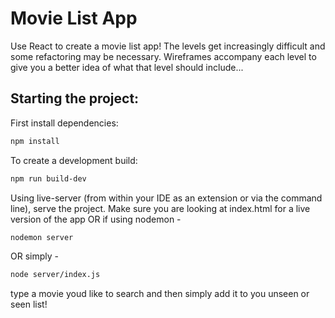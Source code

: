# Movie List App

Use React to create a movie list app! The levels get increasingly difficult and some refactoring may be necessary. Wireframes accompany each level to give you a better idea of what that level should include...

## Starting the project:
First install dependencies:
```sh
npm install
```

To create a development build:
```sh
npm run build-dev
```

Using live-server (from within your IDE as an extension or via the command line), serve the project. Make sure you are looking at index.html for a live version of the app OR if using nodemon -
```sh
nodemon server
```
OR simply - 

```sh
node server/index.js
```

type a movie youd like to search and then simply add it to you unseen or seen list!
<!-- 
## Level 0
- [ ] Display a list of movies from hardcoded data.

![level 0](https://cloud.githubusercontent.com/assets/7968370/26704355/53960602-46e3-11e7-949f-d00018a10298.png)

You can use the following data: 

```javascript
var movies = [
  {title: 'Mean Girls'},
  {title: 'Hackers'},
  {title: 'The Grey'},
  {title: 'Sunshine'},
  {title: 'Ex Machina'},
];
```

## Level 1

- [ ] Add a search bar so that a user may see if a movie is in the list. 
- [ ] After a user submits the search, display all matches (or partial matches) to that title.
- [ ] Bonus: Handle the case of "no movie by that name found" gracefully.

![level 1](https://cloud.githubusercontent.com/assets/7968370/26704434/d3c14332-46e3-11e7-9051-1c2e79f9c172.png)


## Level 2

- [ ] Add an input field for users to add movies.
- [ ] Display only user added movies, not the hardcoded data.

![level 2](https://cloud.githubusercontent.com/assets/7968370/26704460/0fb2e152-46e4-11e7-9873-8f88f94b1b75.png)


## Level 3

- [ ] Add a button to each list item that allows the user to toggle a 'watched' property.
- [ ] Add two buttons to allow the users to toggle between a list of 'watched' movies and movies 'to watch'.

![level 3](https://cloud.githubusercontent.com/assets/7968370/26704486/48dd4b34-46e4-11e7-8c41-19ea1abc154f.png)

## Level 4

- [ ] Add a panel of movie information that appears when the title is clicked (consider starting with hardcoded information)
- [ ] Refactor the watch toggle to be part of the movie information panel
- [ ] Get movie information from the The Movie Database API (https://www.themoviedb.org/documentation/api) 

![level 4_image 1](https://cloud.githubusercontent.com/assets/7968370/26704478/3ddcc304-46e4-11e7-83c2-2c04de3baa5d.png)
![level 4_image 2](https://cloud.githubusercontent.com/assets/7968370/26704480/3f2d5b4c-46e4-11e7-9d19-1f684022139c.png)

You've reached the end of the levels! Here are some bonus ideas:

### Other ideas (not pictured)
- [ ] Think about when it makes sense to request this information from the api - when the user clicks on the title? When the movie gets added? Refactor your code as necessary.
- [ ] Add a way for the user to add their own rating
- [ ] Add a sorting mechanism so the user can sort on rating or other properties
- [ ] Refactor search to allow users to search for movies with a specific director or actor/actress -->
